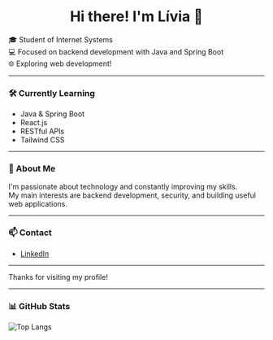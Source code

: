 <h1 align="center">Hi there! I'm Lívia 👋</h1>

🎓 Student of Internet Systems  
💻 Focused on backend development with Java and Spring Boot  
🌐 Exploring web development!

---

### 🛠️ Currently Learning
- Java & Spring Boot  
- React.js  
- RESTful APIs  
- Tailwind CSS  

---

### 🌱 About Me
I'm passionate about technology and constantly improving my skills.  
My main interests are backend development, security, and building useful web applications.  

---

### 📫 Contact
- [LinkedIn](https://www.linkedin.com/in/livia-a-neves/)  

---

Thanks for visiting my profile!

---

### 📊 GitHub Stats

![Top Langs](https://github-readme-stats.vercel.app/api/top-langs/?username=liv-inn&theme=dracula&hide_border=true&layout=compact)
